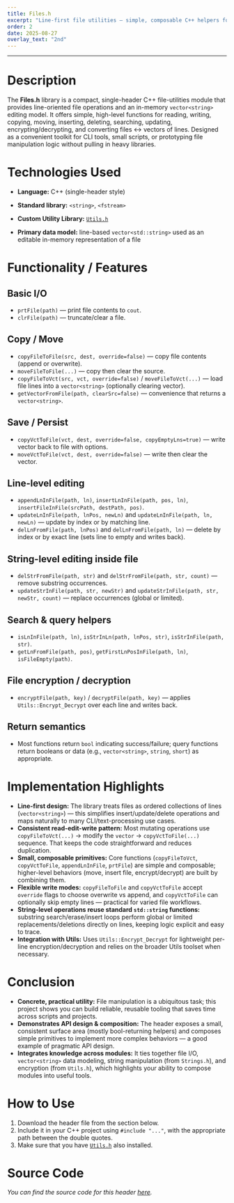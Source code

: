 ```yaml
---
title: Files.h
excerpt: "Line-first file utilities — simple, composable C++ helpers for reading, editing, searching, and lightly encrypting text files."
order: 2
date: 2025-08-27
overlay_text: "2nd"
---
```

---
# Description
The **Files.h** library is a compact, single-header C++ file-utilities module that provides line-oriented file operations and an in-memory `vector<string>` editing model. It offers simple, high-level functions for reading, writing, copying, moving, inserting, deleting, searching, updating, encrypting/decrypting, and converting files ↔ vectors of lines. Designed as a convenient toolkit for CLI tools, small scripts, or prototyping file manipulation logic without pulling in heavy libraries.

# Technologies Used
- **Language:** C++ (single-header style)

- **Standard library:** `<string>`, `<fstream>`
- **Custom Utility Library:** [`Utils.h`](/CppLibs/Utils/)
- **Primary data model:** line-based `vector<std::string>` used as an editable in-memory representation of a file

# Functionality / Features
## Basic I/O
  - `prtFile(path)` — print file contents to `cout`.
  - `clrFile(path)` — truncate/clear a file.

## Copy / Move
  - `copyFileToFile(src, dest, override=false)` — copy file contents (append or overwrite).
  - `moveFileToFile(...)` — copy then clear the source.
  - `copyFileToVct(src, vct, override=false)` / `moveFileToVct(...)` — load file lines into a `vector<string>` (optionally clearing vector).
  - `getVectorFromFile(path, clearSrc=false)` — convenience that returns a `vector<string>`.

## Save / Persist
  - `copyVctToFile(vct, dest, override=false, copyEmptyLns=true)` — write vector back to file with options.
  - `moveVctToFile(vct, dest, override=false)` — write then clear the vector.

## Line-level editing
  - `appendLnInFile(path, ln)`, `insertLnInFile(path, pos, ln)`, `insertFileInFile(srcPath, destPath, pos)`.
  - `updateLnInFile(path, lnPos, newLn)` and `updateLnInFile(path, ln, newLn)` — update by index or by matching line.
  - `delLnFromFile(path, lnPos)` and `delLnFromFile(path, ln)` — delete by index or by exact line (sets line to empty and writes back).

## String-level editing inside file
  - `delStrFromFile(path, str)` and `delStrFromFile(path, str, count)` — remove substring occurrences.
  - `updateStrInFile(path, str, newStr)` and `updateStrInFile(path, str, newStr, count)` — replace occurrences (global or limited).

## Search & query helpers
  - `isLnInFile(path, ln)`, `isStrInLn(path, lnPos, str)`, `isStrInFile(path, str)`.
  - `getLnFromFile(path, pos)`, `getFirstLnPosInFile(path, ln)`, `isFileEmpty(path)`.

## File encryption / decryption
  - `encryptFile(path, key)` / `decryptFile(path, key)` — applies `Utils::Encrypt_Decrypt` over each line and writes back.

## Return semantics
  - Most functions return `bool` indicating success/failure; query functions return booleans or data (e.g., `vector<string>`, `string`, `short`) as appropriate.

# Implementation Highlights
- **Line-first design:** The library treats files as ordered collections of lines (`vector<string>`) — this simplifies insert/update/delete operations and maps naturally to many CLI/text-processing use cases.
- **Consistent read-edit-write pattern:** Most mutating operations use `copyFileToVct(...)` → modify the `vector` → `copyVctToFile(...)` sequence. That keeps the code straightforward and reduces duplication.
- **Small, composable primitives:** Core functions (`copyFileToVct`, `copyVctToFile`, `appendLnInFile`, `prtFile`) are simple and composable; higher-level behaviors (move, insert file, encrypt/decrypt) are built by combining them.
- **Flexible write modes:** `copyFileToFile` and `copyVctToFile` accept `override` flags to choose overwrite vs append, and `copyVctToFile` can optionally skip empty lines — practical for varied file workflows.
- **String-level operations reuse standard `std::string` functions:** substring search/erase/insert loops perform global or limited replacements/deletions directly on lines, keeping logic explicit and easy to trace.
- **Integration with Utils:** Uses `Utils::Encrypt_Decrypt` for lightweight per-line encryption/decryption and relies on the broader Utils toolset when necessary.

# Conclusion
- **Concrete, practical utility:** File manipulation is a ubiquitous task; this project shows you can build reliable, reusable tooling that saves time across scripts and projects.
- **Demonstrates API design & composition:** The header exposes a small, consistent surface area (mostly bool-returning helpers) and composes simple primitives to implement more complex behaviors — a good example of pragmatic API design.
- **Integrates knowledge across modules:** It ties together file I/O, `vector<string>` data modeling, string manipulation (from `Strings.h`), and encryption (from `Utils.h`), which highlights your ability to compose modules into useful tools.

# How to Use
1. Download the header file from the section below.
2. Include it in your C++ project using `#include "..."`, with the appropriate path between the double quotes.
3. Make sure that you have [`Utils.h`](/CppLibs/Utils/) also installed.

# Source Code
*You can find the source code for this header [here](https://gist.github.com/AbdulrahmanMohammadSalem/9c8fe35f114310a4801932c4c3e9ed3b).*